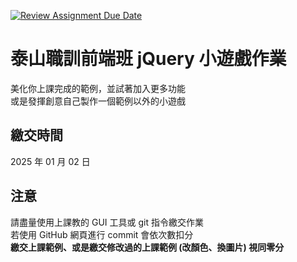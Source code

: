 [![Review Assignment Due Date](https://classroom.github.com/assets/deadline-readme-button-22041afd0340ce965d47ae6ef1cefeee28c7c493a6346c4f15d667ab976d596c.svg)](https://classroom.github.com/a/ETsxj6x7)
# 泰山職訓前端班 jQuery 小遊戲作業
美化你上課完成的範例，並試著加入更多功能  
或是發揮創意自己製作一個範例以外的小遊戲  

## 繳交時間
2025 年 01 月 02 日

## 注意
請盡量使用上課教的 GUI 工具或 git 指令繳交作業  
若使用 GitHub 網頁進行 commit 會依次數扣分  
**繳交上課範例、或是繳交修改過的上課範例 (改顏色、換圖片) 視同零分**

